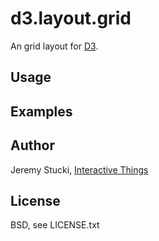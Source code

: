 # d3.layout.grid

An grid layout for [D3](http://d3js.org).

## Usage


## Examples


## Author

Jeremy Stucki, [Interactive Things](http://interactivethings.com)

## License

BSD, see LICENSE.txt
